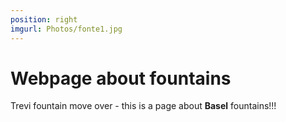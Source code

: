 ```yaml
---
position: right
imgurl: Photos/fonte1.jpg
---
```

  
# Webpage about fountains
  
Trevi fountain move over - this is a page about **Basel** fountains!!!